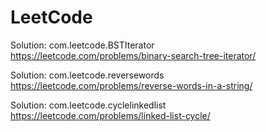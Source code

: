 # LeetCode

Solution: com.leetcode.BSTIterator<br/>
https://leetcode.com/problems/binary-search-tree-iterator/

Solution: com.leetcode.reversewords<br/>
https://leetcode.com/problems/reverse-words-in-a-string/

Solution: com.leetcode.cyclelinkedlist<br/>
https://leetcode.com/problems/linked-list-cycle/
